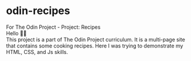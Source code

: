 # odin-recipes
For The Odin Project - Project: Recipes
<br />
Hello 👋🏻
<br />
This project is a part of The Odin Project curriculum. It is a multi-page site that contains some cooking recipes. Here I was trying to demonstrate my HTML, CSS, and Js skills.
